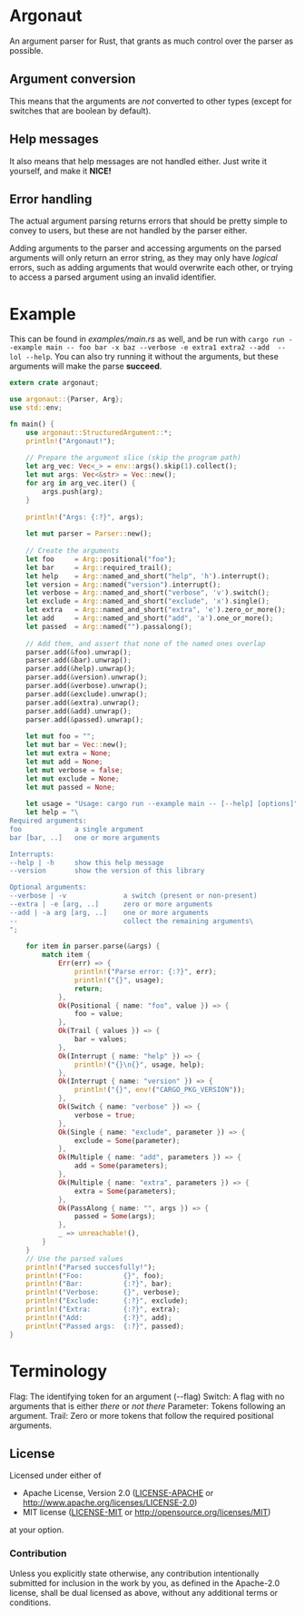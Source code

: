# Argonaut
An argument parser for Rust, that grants as much control over the parser as possible.

## Argument conversion
This means that the arguments are *not* converted to other types (except for switches that are boolean by default).

## Help messages
It also means that help messages are not handled either. Just write it yourself, and make it **NICE!**

## Error handling
The actual argument parsing returns errors that should be pretty simple to convey to users, but these are not handled by the parser either.

Adding arguments to the parser and accessing arguments on the parsed arguments will only return an error string, as they may only have *logical* errors, such as adding arguments that would overwrite each other, or trying to access a parsed argument using an invalid identifier.

# Example
This can be found in *examples/main.rs* as well, and be run with 
```cargo run --example main -- foo bar -x baz --verbose -e extra1 extra2 --add  -- lol --help```.
You can also try running it without the arguments, but these arguments will make the parse **succeed**.

```rust
extern crate argonaut;

use argonaut::{Parser, Arg};
use std::env;

fn main() {
    use argonaut::StructuredArgument::*;
    println!("Argonaut!");
    
    // Prepare the argument slice (skip the program path)
    let arg_vec: Vec<_> = env::args().skip(1).collect();
    let mut args: Vec<&str> = Vec::new();
    for arg in arg_vec.iter() {
        args.push(arg);
    }
    
    println!("Args: {:?}", args);
    
    let mut parser = Parser::new();
    
    // Create the arguments
    let foo     = Arg::positional("foo");
    let bar     = Arg::required_trail();
    let help    = Arg::named_and_short("help", 'h').interrupt();
    let version = Arg::named("version").interrupt();
    let verbose = Arg::named_and_short("verbose", 'v').switch();
    let exclude = Arg::named_and_short("exclude", 'x').single();
    let extra   = Arg::named_and_short("extra", 'e').zero_or_more();
    let add     = Arg::named_and_short("add", 'a').one_or_more();
    let passed  = Arg::named("").passalong();
    
    // Add them, and assert that none of the named ones overlap
    parser.add(&foo).unwrap();
    parser.add(&bar).unwrap();
    parser.add(&help).unwrap();
    parser.add(&version).unwrap();
    parser.add(&verbose).unwrap();
    parser.add(&exclude).unwrap();
    parser.add(&extra).unwrap();
    parser.add(&add).unwrap();
    parser.add(&passed).unwrap();
        
    let mut foo = "";
    let mut bar = Vec::new();
    let mut extra = None;
    let mut add = None;
    let mut verbose = false;
    let mut exclude = None;
    let mut passed = None;
    
    let usage = "Usage: cargo run --example main -- [--help] [options]";
    let help = "\
Required arguments:    
foo             a single argument
bar [bar, ..]   one or more arguments

Interrupts:
--help | -h     show this help message
--version       show the version of this library

Optional arguments:
--verbose | -v              a switch (present or non-present)
--extra | -e [arg, ..]      zero or more arguments
--add | -a arg [arg, ..]    one or more arguments
--                          collect the remaining arguments\
";
    
    for item in parser.parse(&args) {
        match item {
            Err(err) => {
                println!("Parse error: {:?}", err);
                println!("{}", usage);
                return;
            },
            Ok(Positional { name: "foo", value }) => {
                foo = value;
            },
            Ok(Trail { values }) => {
                bar = values;
            },
            Ok(Interrupt { name: "help" }) => {
                println!("{}\n{}", usage, help);
            },
            Ok(Interrupt { name: "version" }) => {
                println!("{}", env!("CARGO_PKG_VERSION"));
            },
            Ok(Switch { name: "verbose" }) => {
                verbose = true;
            },
            Ok(Single { name: "exclude", parameter }) => {
                exclude = Some(parameter);
            },
            Ok(Multiple { name: "add", parameters }) => {
                add = Some(parameters);
            },
            Ok(Multiple { name: "extra", parameters }) => {
                extra = Some(parameters);
            },
            Ok(PassAlong { name: "", args }) => {
                passed = Some(args);
            },
            _ => unreachable!(),
        }
    }
    // Use the parsed values
    println!("Parsed succesfully!");
    println!("Foo:          {}", foo);
    println!("Bar:          {:?}", bar);
    println!("Verbose:      {}", verbose);
    println!("Exclude:      {:?}", exclude);
    println!("Extra:        {:?}", extra);
    println!("Add:          {:?}", add);
    println!("Passed args:  {:?}", passed);
}
```

# Terminology

Flag: The identifying token for an argument (--flag)
Switch: A flag with no arguments that is either *there* or *not there*
Parameter: Tokens following an argument.
Trail: Zero or more tokens that follow the required positional arguments.

## License

Licensed under either of

 * Apache License, Version 2.0 ([LICENSE-APACHE](LICENSE-APACHE) or http://www.apache.org/licenses/LICENSE-2.0)
 * MIT license ([LICENSE-MIT](LICENSE-MIT) or http://opensource.org/licenses/MIT)

at your option.

### Contribution

Unless you explicitly state otherwise, any contribution intentionally submitted
for inclusion in the work by you, as defined in the Apache-2.0 license, shall be dual licensed as above, without any
additional terms or conditions.